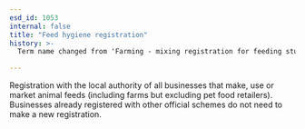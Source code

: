 ```yaml
---
esd_id: 1053
internal: false
title: "Feed hygiene registration"
history: >-
  Term name changed from 'Farming - mixing registration for feeding stuffs' to 'Farming - feed hygiene registration' and scope notes updated in version 3.02. Name changed to 'Feed hygiene registration' in version 4.00.

---
```


Registration with the local authority of all businesses that make, use or market animal feeds (including farms but excluding pet food retailers). Businesses already registered with other official schemes do not need to make a new registration.

